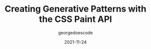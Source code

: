 ---
author: georgedoescode
date: 2021-11-24
publisher: css
tags:
  - css
  - decoration
target_url: https://css-tricks.com/creating-generative-patterns-with-the-css-paint-api/
title: Creating Generative Patterns with the CSS Paint API
---